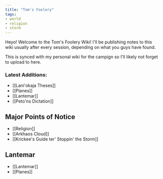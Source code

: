 ```yaml
---
title: "Tom's Foolery"
tags:
- world
- religion
- storm
---
```


Heyo! Welcome to the Tom's Foolery Wiki!
I'll be publishing notes to this wiki usually after every session, depending on what you guys have found.

This is synced with my personal wiki for the campign so I'll likely not forget to upload to here.

### Latest Additions:
- [[Lani'okaja Theses]]
- [[Planes]]
- [[Lantemar]]
- [[Peto'ns Dictation]]

## Major Points of Notice
- [[Religion]]
- [[Arkhaos Cloud]]
- [[Krickee's Guide ter' Stoppin' the Storm]]

## Lantemar
- [[Lantemar]]
- [[Planes]]
